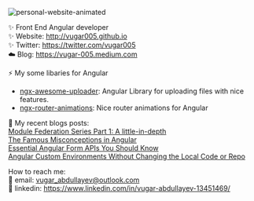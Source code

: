 ![personal-website-animated](https://user-images.githubusercontent.com/28726265/125519981-578f533c-d863-4cc2-8be4-ae883002221f.gif)


✨ Front End Angular developer  
✨ Website: http://vugar005.github.io  
✨ Twitter: https://twitter.com/vugar005  
☁️ Blog: https://vugar-005.medium.com  

⚡  My some libaries for Angular  
 * [ngx-awesome-uploader](https://www.npmjs.com/package/ngx-awesome-uploader): Angular Library for uploading files with nice features.  
 * [ngx-router-animations](https://www.npmjs.com/package/ngx-router-animations): Nice router animations for Angular  
 
 📰 My recent blogs posts:  
  [Module Federation Series Part 1: A little-in-depth](https://vugar-005.medium.com/module-federation-series-part-1-a-little-in-depth-258f331bc11e)  
  [The Famous Misconceptions in Angular](https://medium.com/geekculture/the-famous-misconceptions-in-angular-d078127ee4b0)  
  [Essential Angular Form APIs You Should Know](https://medium.com/geekculture/essential-angular-form-apis-you-should-know-5b0c12be0569)  
  [Angular Custom Environments Without Changing the Local Code or Repo](https://medium.com/geekculture/angular-custom-environments-without-changing-the-local-code-or-repo-effa69457edb)  


 How to reach me:  
 :email: email: vugar_abdullayev@outlook.com  
:postbox: linkedin: https://www.linkedin.com/in/vugar-abdullayev-13451469/  

